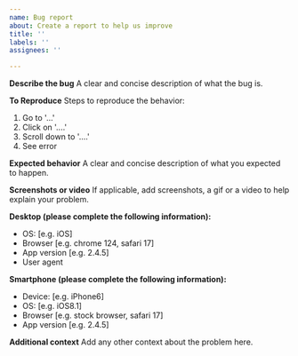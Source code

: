 ```yaml
---
name: Bug report
about: Create a report to help us improve
title: ''
labels: ''
assignees: ''

---
```


**Describe the bug**
A clear and concise description of what the bug is.

**To Reproduce**
Steps to reproduce the behavior:
1. Go to '...'
2. Click on '....'
3. Scroll down to '....'
4. See error

**Expected behavior**
A clear and concise description of what you expected to happen.

**Screenshots or video**
If applicable, add screenshots, a gif or a video to help explain your problem.

**Desktop (please complete the following information):**
- OS: [e.g. iOS]
- Browser [e.g. chrome 124, safari 17]
- App version [e.g. 2.4.5]
- User agent

**Smartphone (please complete the following information):**
- Device: [e.g. iPhone6]
- OS: [e.g. iOS8.1]
- Browser [e.g. stock browser, safari 17]
- App version [e.g. 2.4.5]

**Additional context**
Add any other context about the problem here.

